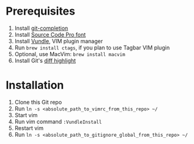 Prerequisites
=============
 1. Install [git-completion](https://git-scm.com/book/en/v1/Git-Basics-Tips-and-Tricks#Auto-Completion)
 2. Install [Source Code Pro font](https://github.com/adobe-fonts/source-code-pro)
 3. Install [Vundle](https://github.com/VundleVim/Vundle.vim), VIM plugin manager
 4. Run `brew install ctags`, if you plan to use Tagbar VIM plugin
 5. Optional, use MacVim: `brew install macvim`
 6. Install Git's [diff highlight](https://github.com/git/git/tree/master/contrib/diff-highlight)

Installation
============
1. Clone this Git repo
2. Run `ln -s <absolute_path_to_vimrc_from_this_repo> ~/`
3. Start vim
4. Run vim command `:VundleInstall`
5. Restart vim
6. Run `ln -s <absolute_path_to_gitignore_global_from_this_repo> ~/`
